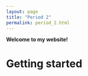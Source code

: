 ```yaml
---
layout: page
title: "Period 2"
permalink: period_2.html
---
```





**Welcome to my website!**


# Getting started

